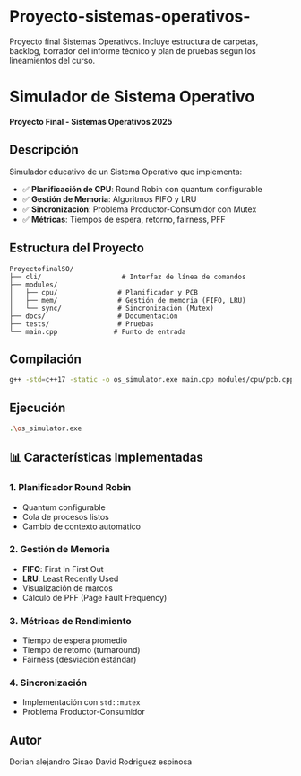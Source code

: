 # Proyecto-sistemas-operativos-
Proyecto final Sistemas Operativos. Incluye estructura de carpetas, backlog, borrador del informe técnico y plan de pruebas según los lineamientos del curso.

#  Simulador de Sistema Operativo

**Proyecto Final - Sistemas Operativos 2025**

##  Descripción

Simulador educativo de un Sistema Operativo que implementa:

- ✅ **Planificación de CPU**: Round Robin con quantum configurable
- ✅ **Gestión de Memoria**: Algoritmos FIFO y LRU
- ✅ **Sincronización**: Problema Productor-Consumidor con Mutex
- ✅ **Métricas**: Tiempos de espera, retorno, fairness, PFF

##  Estructura del Proyecto
```
ProyectofinalSO/
├── cli/                    # Interfaz de línea de comandos
├── modules/
│   ├── cpu/               # Planificador y PCB
│   ├── mem/               # Gestión de memoria (FIFO, LRU)
│   └── sync/              # Sincronización (Mutex)
├── docs/                  # Documentación
├── tests/                 # Pruebas
└── main.cpp              # Punto de entrada
```

##  Compilación
```bash
g++ -std=c++17 -static -o os_simulator.exe main.cpp modules/cpu/pcb.cpp modules/cpu/scheduler_rr.cpp modules/mem/mem_manager.cpp modules/mem/fifo_manager.cpp
```

##  Ejecución
```bash
.\os_simulator.exe
```

## 📊 Características Implementadas

### 1. Planificador Round Robin
- Quantum configurable
- Cola de procesos listos
- Cambio de contexto automático

### 2. Gestión de Memoria
- **FIFO**: First In First Out
- **LRU**: Least Recently Used
- Visualización de marcos
- Cálculo de PFF (Page Fault Frequency)

### 3. Métricas de Rendimiento
- Tiempo de espera promedio
- Tiempo de retorno (turnaround)
- Fairness (desviación estándar)

### 4. Sincronización
- Implementación con `std::mutex`
- Problema Productor-Consumidor

##  Autor
Dorian alejandro Gisao
David Rodriguez espinosa

